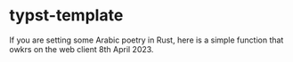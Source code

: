 # typst-template
If you are setting some Arabic poetry in Rust, here is a simple function that owkrs on the web client 8th April 2023.
